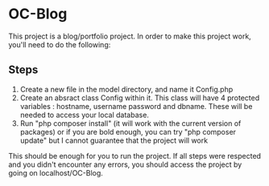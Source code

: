 # OC-Blog
This project is a blog/portfolio project. 
In order to make this project work, you'll need to do the following: 
## Steps
1. Create a new file in the model directory, and name it Config.php
2. Create an absract class Config within it. This class will have 4 protected variables : hostname, username password and dbname. 
These will be needed to access your local database. 
3. Run "php composer install" (it will work with the current version of packages) or if you are bold enough, you can try "php composer update" but I cannot guarantee that the project will work

This should be enough for you to run the project. 
If all steps were respected and you didn't encounter any errors, you should access the project by going on localhost/OC-Blog.